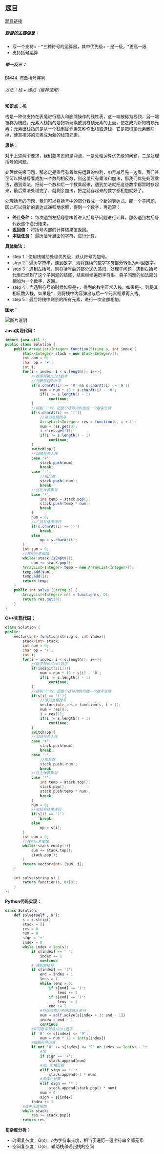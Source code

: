 ## 题目
[题目链接](https://www.nowcoder.com/practice/c215ba61c8b1443b996351df929dc4d4?tpId=295&tqId=1076787&sourceUrl=/exam/oj&channenl=wgithub&fromPut=wgithub)

##### 题目的主要信息：

- 写一个支持+ - \*三种符号的运算器，其中优先级+ - 是一级，*更高一级
- 支持括号运算

##### 举一反三：

[BM44. 有效括号序列](https://www.nowcoder.com/practice/37548e94a270412c8b9fb85643c8ccc2?tpId=295&tqId=726)

###### 方法：栈 + 递归（推荐使用）
**知识点：栈**

栈是一种仅支持在表尾进行插入和删除操作的线性表，这一端被称为栈顶，另一端被称为栈底。元素入栈指的是把新元素放到栈顶元素的上面，使之成为新的栈顶元素；元素出栈指的是从一个栈删除元素又称作出栈或退栈，它是把栈顶元素删除掉，使其相邻的元素成为新的栈顶元素。

**思路：**

对于上述两个要求，我们要考虑的是两点，一是处理运算优先级的问题，二是处理括号的问题。

处理优先级问题，那必定是乘号有着优先运算的权利，加号减号先一边看，我们甚至可以把减号看成加一个数的相反数，则这里只有乘法和加法，那我们优先处理乘法，遇到乘法，把前一个数和后一个数乘起来，遇到加法就把这些数字都暂时存起来，最后乘法处理完了，就剩余加法，把之前存起来的数字都相加就好了。

处理括号的问题，我们可以将括号中的部分看成一个新的表达式，即一个子问题，因此可以将新的表达式递归地求解，得到一个数字，再运算：

- **终止条件：** 每次遇到左括号意味着进入括号子问题进行计算，那么遇到右括号代表这个递归结束。
- **返回值：** 将括号内部的计算结果值返回。
- **本级任务：** 遍历括号里面的字符，进行计算。

**具体做法：**

- step 1：使用栈辅助处理优先级，默认符号为加号。
- step 2：遍历字符串，遇到数字，则将连续的数字字符部分转化为int型数字。
- step 3：遇到左括号，则将括号后的部分送入递归，处理子问题；遇到右括号代表已经到了这个子问题的结尾，结束继续遍历字符串，将子问题的加法部分相加为一个数字，返回。
- step 4：当遇到符号的时候如果是+，得到的数字正常入栈，如果是-，则将其相反数入栈，如果是*，则将栈中内容弹出与后一个元素相乘再入栈。
- step 5：最后将栈中剩余的所有元素，进行一次全部相加。

**图示：**

![图片说明](https://uploadfiles.nowcoder.com/images/20210724/397721558_1627119371840/50428EF40C2A491EE09E9D953F1B83C2 "图片标题") 

**Java实现代码：**
```java
import java.util.*;
public class Solution {
    public ArrayList<Integer> function(String s, int index){
        Stack<Integer> stack = new Stack<Integer>(); 
        int num = 0;
        char op = '+';
        int i;
        for(i = index; i < s.length(); i++){
            //数字转换成int数字
            //判断是否为数字
            if(s.charAt(i) >= '0' && s.charAt(i) <= '9'){ 
                num = num * 10 + s.charAt(i) - '0';
                if(i != s.length() - 1)
                    continue;
            }
            //碰到'('时，把整个括号内的当成一个数字处理
            if(s.charAt(i) == '('){
                //递归处理括号
                ArrayList<Integer> res = function(s, i + 1);
                num = res.get(0);
                i = res.get(1);
                if(i != s.length() - 1)
                    continue;
            }            
            switch(op){
            //加减号先入栈
            case '+': 
                stack.push(num);
                break;
            case '-':
                //相反数
                stack.push(-num);
                break;
            //优先计算乘号
            case '*':  
                int temp = stack.pop();
                stack.push(temp * num);
                break;
            }
            num = 0;
            //右括号结束递归
            if(s.charAt(i) == ')') 
                break; 
            else 
                op = s.charAt(i);
        }
        int sum = 0;
        //栈中元素相加
        while(!stack.isEmpty())  
            sum += stack.pop();
        ArrayList<Integer> temp = new ArrayList<Integer>();
        temp.add(sum);
        temp.add(i);
        return temp; 
    }
    public int solve (String s) {
        ArrayList<Integer> res = function(s, 0);
        return res.get(0);
    }
}
```
**C++实现代码：**
```cpp
class Solution {
public:
    vector<int> function(string s, int index){
        stack<int> stack; 
        int num = 0;
        char op = '+';
        int i;
        for(i = index; i < s.length(); i++){
            //数字转换成int数字
            if(isdigit(s[i])){
                num = num * 10 + s[i] - '0';
                if(i != s.length() - 1)
                    continue;
            }
            //碰到'('时，把整个括号内的当成一个数字处理
            if(s[i] == '('){
                //递归处理括号
                vector<int> res = function(s, i + 1);
                num = res[0];
                i = res[1];
                if(i != s.length() - 1)
                    continue;
            }           
            switch(op){
            //加减号先入栈
            case '+': 
                stack.push(num);
                break;
            case '-':
                //相反数
                stack.push(-num);
                break;
            //优先计算乘号
            case '*':  
                int temp = stack.top();
                stack.pop();
                stack.push(temp * num);
                break;
            }
            num = 0;
            //右括号结束递归
            if(s[i] == ')')
                break; 
            else 
                op = s[i];
        }
        int sum = 0;
        //栈中元素相加
        while(!stack.empty()){  
            sum += stack.top();
            stack.pop();
        }
        return vector<int> {sum, i}; 
    }
    
    int solve(string s) {
        return function(s, 0)[0];
    }
};
```
**Python代码实现：**
```Python
class Solution:
    def solve(self , s ):
        s = s.strip()
        stack = []
        res = 0
        num = 0
        sign = '+' 
        index = 0
        while index < len(s):
            if s[index] == ' ':
                index += 1
                continue
            # 遇到左括号
            if s[index] == '(': 
                end = index + 1
                lens = 1
                while lens > 0: 
                    if s[end] == '(':
                        lens += 1
                    if s[end] == ')':
                        lens -= 1
                    end += 1
                #将括号视为子问题进入递归
                num = self.solve(s[index + 1: end - 1]) 
                index = end - 1
                continue
            #字符数字转换成int数字
            if '0' <= s[index] <= '9':
                num = num * 10 + int(s[index])
            #根据符号运算
            if not '0' <= s[index] <= '9' or index == len(s) - 1:
                #加
                if sign == '+': 
                    stack.append(num)
                #减，加相反数
                elif sign == '-': 
                    stack.append(-1 * num)
                #乘优先计算
                elif sign == '*': 
                    stack.append(stack.pop() * num) 
                num = 0
                sign = s[index]
            index += 1
        #栈中元素相加
        while stack: 
            res += stack.pop()
        return res
```

**复杂度分析：**

- 时间复杂度：$O(n)$，$n$为字符串长度，相当于遍历一遍字符串全部元素
- 空间复杂度：$O(n)$，辅助栈和递归栈的空间